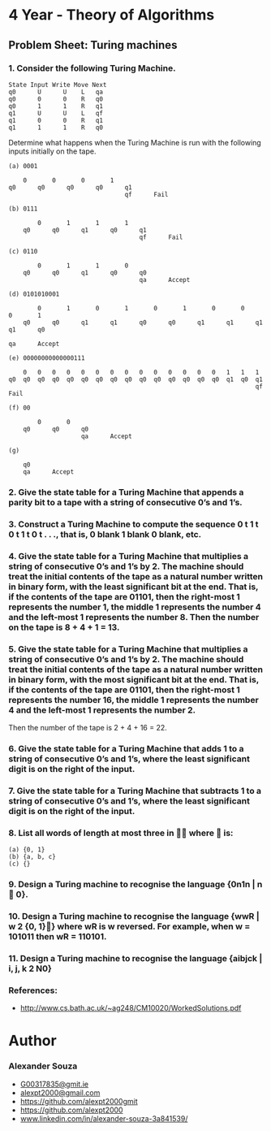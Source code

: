 # 4 Year - Theory of Algorithms


## Problem Sheet: Turing machines
### 1. Consider the following Turing Machine.
```
State Input Write Move Next
q0      U      U    L   qa
q0      0      0    R   q0
q0      1      1    R   q1
q1      U      U    L   qf
q1      0      0    R   q1
q1      1      1    R   q0
```
Determine what happens when the Turing Machine is run with the following inputs initially on the tape.

```
(a) 0001

    0       0       0       1
q0      q0      q0      q0      q1
                                qf      Fail
```
```
(b) 0111

        0       1       1       1
    q0      q0      q1      q0      q1
                                    qf      Fail        
```
```
(c) 0110

        0       1       1       0
    q0      q0      q1      q0      q0
                                    qa      Accept        
```
```
(d) 0101010001

        0       1       0       1       0       1       0       0       0       1
    q0      q0      q1      q1      q0      q0      q1      q1      q1      q1      q0
                                                                                    qa      Accept
```
```
(e) 00000000000000111

    0   0   0   0   0   0   0   0   0   0   0   0   0   0   1   1   1
q0  q0  q0  q0  q0  q0  q0  q0  q0  q0  q0  q0  q0  q0  q0  q1  q0  q1
                                                                    qf      Fail    
```
```
(f) 00

        0       0
    q0      q0      q0
                    qa      Accept
```
```
(g)

    q0
    qa      Accept

```

### 2. Give the state table for a Turing Machine that appends a parity bit to a tape with a string of consecutive 0’s and 1’s.

### 3. Construct a Turing Machine to compute the sequence 0 t 1 t 0 t 1 t 0 t . . ., that is, 0 blank 1 blank 0 blank, etc.

### 4. Give the state table for a Turing Machine that multiplies a string of consecutive 0’s and 1’s by 2. The machine should treat the initial contents of the tape as a natural number written in binary form, with the least significant bit at the end. That is, if the contents of the tape are 01101, then the right-most 1 represents the number 1, the middle 1 represents the number 4 and the left-most 1 represents the number 8. Then the number on the tape is 8 + 4 + 1 = 13.

### 5. Give the state table for a Turing Machine that multiplies a string of consecutive 0’s and 1’s by 2. The machine should treat the initial contents of the tape as a natural number written in binary form, with the most significant bit at the end. That is, if the contents of the tape are 01101, then the right-most 1 represents the number 16, the middle 1 represents the number 4 and the left-most 1 represents the number 2.
Then the number of the tape is 2 + 4 + 16 = 22.

### 6. Give the state table for a Turing Machine that adds 1 to a string of consecutive 0’s and 1’s, where the least significant digit is on the right of the input.

### 7. Give the state table for a Turing Machine that subtracts 1 to a string of consecutive 0’s and 1’s, where the least significant digit is on the right of the input.


### 8. List all words of length at most three in  where  is:
```
(a) {0, 1}
(b) {a, b, c}
(c) {}
```

### 9. Design a Turing machine to recognise the language {0n1n | n  0}.

### 10. Design a Turing machine to recognise the language {wwR | w 2 {0, 1}} where wR is w reversed. For example, when w = 101011 then wR = 110101.

### 11. Design a Turing machine to recognise the language {aibjck | i, j, k 2 N0}




### References: 
- http://www.cs.bath.ac.uk/~ag248/CM10020/WorkedSolutions.pdf 


# Author

### Alexander Souza
- G00317835@gmit.ie
- alexpt2000@gmail.com
- https://github.com/alexpt2000gmit
- https://github.com/alexpt2000
- www.linkedin.com/in/alexander-souza-3a841539/